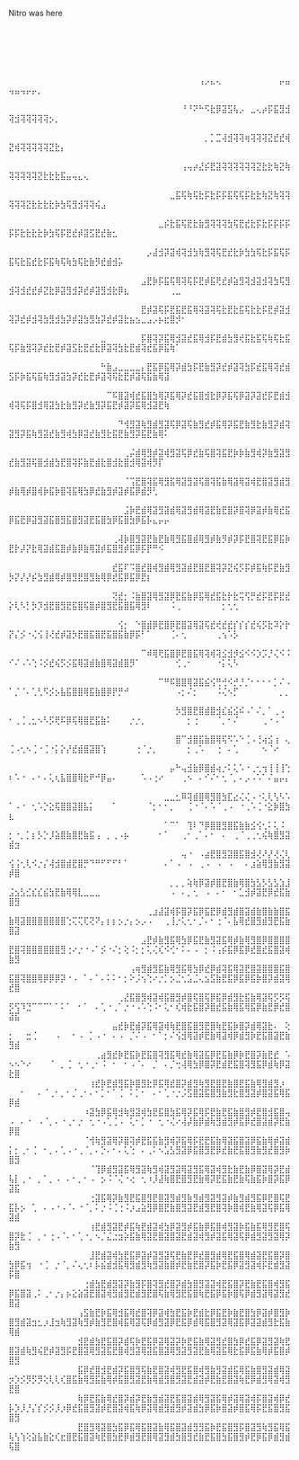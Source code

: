 Nitro was here
⠀⠀⠀⠀⠀⠀⠀⠀⠀⠀⠀⠀⠀⠀⠀⠀⠀⠀⠀⠀⠀⠀⠀⠀⠀⠀⠀⠀⠀⠀⠀⠀⠀⠀⠀⠀⠀⠀⠀⠀⠀⠀⠀⠀⠀⠀⠀⠀⠀⠀⠀⠀⠀⠀⠀⠀⠀⠀⠀⠀⠀⠀⠀⠀⠀⠀⠀⠀⠀⠀⠀⠀⠀⠀⠀⠀⠀⠀⠀⠀⠀⠀⠀⠀⠀⠀⠀⠀⠀⠀⠀⠀⠀⠀⠀⠀⠀⠀⠀⠀
⠀⠀⠀⠀⠀⠀⠀⠀⠀⠀⠀⠀⠀⠀⠀⠀⠀⠀⠀⠀⠀⠀⠀⠀⠀⠀⠀⠀⠀⠀⠀⠀⠀⠀⠀⠀⠀⠀⠀⠀⠀⠀⠀⠀⠀⠀⠀⠀⠀⠀⠀⠀⠀⠀⠀⠀⠀⠀⠀⠀⠀⠀⠀⠀⠀⠀⠀⠀⠀⠀⠀⠀⠀⠀⠀⠀⠀⠀⠀⠀⠀⠀⠀⠀⠀⠀⠀⠀⠀⠀⠀⠀⠀⠀⠀⠀⠀⠀⠀⠀
⠀⠀⠀⠀⠀⠀⠀⠀⠀⠀⠀⠀⠀⠀⠀⠀⠀⠀⠀⠀⠀⠀⠀⠀⠀⠀⠀⠀⠀⠀⠀⠀⠀⢠⡠⣄⢄⠀⠀⠀⠀⠀⠀⠀⠀⠀⠀⡤⣤⢤⣤⢤⡤⡤⡀⠀⠀⠀⠀⠀⠀⠀⠀⠀⠀⠀⠀⠀⠀⠀⠀⠀⠀⠀⠀⠀⠀⠀⠀⠀⠀⠀⠀⠀⠀⠀⠀⠀⠀⠀⠀⠀⠀⠀⠀⠀⠀⠀⠀⠀
⠀⠀⠀⠀⠀⠀⠀⠀⠀⠀⠀⠀⠀⠀⠀⠀⠀⠀⠀⠀⠀⠀⠀⠀⠀⠀⠀⠀⠀⠀⠘⠘⠝⠓⠫⣗⡿⣽⣫⢧⡠⠀⣀⢄⡴⡯⣯⣻⣺⢽⣺⢽⢽⢽⢽⢽⡢⡀⠀⠀⠀⠀⠀⠀⠀⠀⠀⠀⠀⠀⠀⠀⠀⠀⠀⠀⠀⠀⠀⠀⠀⠀⠀⠀⠀⠀⠀⠀⠀⠀⠀⠀⠀⠀⠀⠀⠀⠀⠀⠀
⠀⠀⠀⠀⠀⠀⠀⠀⠀⠀⠀⠀⠀⠀⠀⠀⠀⠀⠀⠀⠀⠀⠀⠀⠀⠀⠀⠀⠀⠀⠀⠀⠀⠀⡀⡁⣉⢼⣺⢽⢽⢶⢽⢽⢽⣝⣞⣞⢾⣝⢾⢽⢽⢽⢽⢽⣝⣗⡄⠀⠀⠀⠀⠀⠀⠀⠀⠀⠀⠀⠀⠀⠀⠀⠀⠀⠀⠀⠀⠀⠀⠀⠀⠀⠀⠀⠀⠀⠀⠀⠀⠀⠀⠀⠀⠀⠀⠀⠀⠀
⠀⠀⠀⠀⠀⠀⠀⠀⠀⠀⠀⠀⠀⠀⠀⠀⠀⠀⠀⠀⠀⠀⠀⠀⠀⠀⠀⠀⠀⠀⢠⢤⡴⣜⡮⣟⣽⢽⢽⢽⢽⢽⢽⣝⣗⣗⢷⣝⢷⢽⢽⢽⢽⢽⣝⣗⣗⣗⣯⣤⢤⣄⢄⠀⠀⠀⠀⠀⠀⠀⠀⠀⠀⠀⠀⠀⠀⠀⠀⠀⠀⠀⠀⠀⠀⠀⠀⠀⠀⠀⠀⠀⠀⠀⠀⠀⠀⠀⠀⠀
⠀⠀⠀⠀⠀⠀⠀⠀⠀⠀⠀⠀⠀⠀⠀⠀⠀⠀⠀⠀⠀⠀⠀⠀⠀⠀⠀⠀⣀⣯⢯⢷⢯⣗⡯⣗⡯⡯⣯⢯⢯⡯⣗⣗⢷⣝⢷⢽⢽⢽⢽⢽⣝⣗⣗⣗⣗⡷⣳⢯⣻⣺⢽⢽⢮⣠⠀⠀⠀⠀⠀⠀⠀⠀⠀⠀⠀⠀⠀⠀⠀⠀⠀⠀⠀⠀⠀⠀⠀⠀⠀⠀⠀⠀⠀⠀⠀⠀⠀⠀
⠀⠀⠀⠀⠀⠀⠀⠀⠀⠀⠀⠀⠀⠀⠀⠀⠀⠀⠀⠀⠀⠀⠀⠀⠀⠀⣀⡮⣗⣯⢯⣟⣗⣷⣻⢽⢽⢽⣳⢯⣟⣞⣗⡯⣗⡯⡯⡯⡯⡯⡯⣗⣗⣗⣗⡷⣳⢯⡯⣟⣞⡾⣽⣫⣟⣞⣷⣂⠀⠀⠀⠀⠀⠀⠀⠀⠀⠀⠀⠀⠀⠀⠀⠀⠀⠀⠀⠀⠀⠀⠀⠀⠀⠀⠀⠀⠀⠀⠀⠀
⠀⠀⠀⠀⠀⠀⠀⠀⠀⠀⠀⠀⠀⠀⠀⠀⠀⠀⠀⠀⠀⠀⠀⠀⡠⣼⣺⡽⣽⢾⢽⣺⣳⢷⣻⢽⢯⣟⣞⣗⡷⣳⣳⢯⣗⡯⣯⢯⡯⣯⢯⣗⣯⣞⣗⡯⣯⢷⢯⢷⣳⢯⣗⣷⡻⣞⣾⣺⡥⠀⠀⠀⠀⠀⠀⠀⠀⠀⠀⠀⠀⠀⠀⠀⠀⠀⠀⠀⠀⠀⠀⠀⠀⠀⠀⠀⠀⠀⠀⠀
⠀⠀⠀⠀⠀⠀⠀⠀⠀⠀⠀⠀⠀⠀⠀⠀⠀⠀⠀⠀⠀⠀⠀⣠⣟⡷⡯⣯⢯⢿⢽⢯⡯⣟⡾⣯⢟⣞⡾⣵⣻⢽⣺⣽⣺⢽⣳⢯⣻⣺⢽⣺⣞⣞⡾⣝⣗⡿⣽⣻⣺⡽⣞⡾⣽⣻⣺⣗⡿⣆⠀⠀⠀⠀⠀⠀⠀⢀⣀⠀⠀⠀⠀⠀⠀⠀⠀⠀⠀⠀⠀⠀⠀⠀⠀⠀⠀⠀⠀⠀
⠀⠀⠀⠀⠀⠀⠀⠀⠀⠀⠀⠀⠀⠀⠀⠀⠀⠀⠀⠀⠀⠀⠀⣟⡾⣽⢯⡯⣟⣯⣟⣯⢿⢽⣽⢽⢯⣗⣟⣗⣯⢯⣗⣗⡯⣟⡾⣽⣺⢽⡽⣞⡾⣺⢽⣳⣻⣺⣳⡽⡾⣽⣳⣻⣳⡽⣞⡾⣽⣗⣦⣢⣀⣠⡠⡦⣖⣿⡺⠂⠀⠀⠀⠀⠀⠀⠀⠀⠀⠀⠀⠀⠀⠀⠀⠀⠀⠀⠀⠀
⠀⠀⠀⠀⠀⠀⠀⠀⠀⠀⠀⠀⠀⠀⠀⠀⣀⠀⠀⠀⠀⠀⠀⡯⣿⢽⡽⣯⢿⣺⣽⣞⣯⢿⣺⡯⣟⣾⣳⣻⢞⣯⣗⣯⢯⢷⢯⣗⣯⢯⡯⣷⣻⢽⡽⣞⣗⣟⡾⣽⣫⣗⣟⣞⣗⡿⣽⢽⣳⣗⣟⣾⢽⣞⣯⡿⣯⢷⠁⠀⠀⠀⠀⠀⠀⠀⠀⠀⠀⠀⠀⠀⠀⠀⠀⠀⠀⠀⠀⠀
⠀⠀⠀⠀⠀⠀⠀⠀⠀⠀⠀⠀⠀⠀⠀⠀⠓⣷⣠⣀⣀⣀⣀⡄⣟⣯⡿⣯⢿⡽⣾⣳⡯⣟⣷⣻⡽⣞⡾⣽⢽⣳⡯⣞⣯⢿⢽⣞⣾⣫⡯⡷⣯⢯⣯⢷⣻⣺⣽⣳⡽⣞⣗⣟⡾⣽⢽⢯⣗⣟⡾⣽⢯⣯⣷⢿⣽⠀⠀⠀⠀⠀⠀⠀⠀⠀⠀⠀⠀⠀⠀⠀⠀⠀⠀⠀⠀⠀⠀⠀
⠀⠀⠀⠀⠀⠀⠀⠀⠀⠀⠀⠀⠀⠀⠀⠀⠀⠉⠯⣿⣽⢾⣞⣯⣿⣳⢿⡽⣯⢿⡽⣞⣯⣿⣺⣗⡿⡽⣯⢯⡿⣽⡽⣽⣞⡯⣟⣾⣺⢾⢽⢯⡯⣿⣺⢿⣽⣳⣗⣷⣻⡽⣞⣷⣻⡽⣯⣟⡾⣽⡽⣯⢿⣺⣽⣟⢷⠀⠀⠀⠀⠀⠀⠀⠀⠀⠀⠀⠀⠀⠀⠀⠀⠀⠀⠀⠀⠀⠀⠀
⠀⠀⠀⠀⠀⠀⠀⠀⠀⠀⠀⠀⠀⠀⠀⠀⠀⠀⠀⠙⢺⣻⣽⢷⣻⣾⣻⣽⢯⡿⣽⢯⣷⣻⣞⡾⣯⢿⡽⣯⣟⣷⣻⣗⣷⣻⡽⣾⢽⣽⣻⡽⣯⢷⣻⣽⣞⣷⣻⢾⣳⡿⣽⣞⣷⣻⣗⣯⣟⣷⣻⡽⣯⣟⣷⢿⠅⠀⠀⠀⠀⠀⠀⠀⠀⠀⠀⠀⠀⠀⠀⠀⠀⠀⠀⠀⠀⠀⠀⠀
⠀⠀⠀⠀⠀⠀⠀⠀⠀⠀⠀⠀⠀⠀⠀⠀⠀⠀⠀⠀⢀⡬⣾⢿⣻⡾⣽⢾⣻⣽⢯⡿⣞⣷⢯⣿⢽⣯⣟⡷⡷⣷⣻⢾⡽⣷⣻⣽⣻⣞⣷⣻⣽⢯⣿⣺⣾⣳⣟⣿⢽⡯⣷⣟⣾⣗⣿⣺⣗⣿⣺⢿⣽⢾⡻⡏⠀⠀⠀⠀⠀⠀⠀⠀⠀⠀⠀⠀⠀⠀⠀⠀⠀⠀⠀⠀⠀⠀⠀⠀
⠀⠀⠀⠀⠀⠀⠀⠀⠀⠀⠀⠀⠀⠀⠀⠀⠀⠀⠀⠀⠈⢩⣟⣿⢽⣯⢿⣻⣯⢿⣽⣻⣽⢯⣿⢽⣯⣷⢿⣽⢿⣽⢾⣟⣿⣽⣻⣾⣻⡾⣷⢿⡾⣿⢾⡷⣯⡷⣿⢽⣯⢿⣳⡿⣞⣷⣻⡾⣽⡾⣯⡿⣾⡻⢃⠀⠀⠀⠀⠀⠀⠀⠀⠀⠀⠀⠀⠀⠀⠀⠀⠀⠀⠀⠀⠀⠀⠀⠀⠀
⠀⠀⠀⠀⠀⠀⠀⠀⠀⠀⠀⠀⠀⠀⠀⠀⠀⠀⠀⠀⣨⡷⣟⣾⢿⣽⣻⣽⣾⢿⣽⣻⣾⢿⣽⣟⣷⣟⣿⡽⣿⢽⡿⣽⡾⣷⢿⣞⣯⡿⣯⣟⡿⣽⣻⣽⣯⣿⣻⣯⣿⣻⣽⣟⣯⣿⣳⡿⣯⣿⣳⡿⣯⡧⣄⡤⡤⠀⠀⠀⠀⠀⠀⠀⠀⠀⠀⠀⠀⠀⠀⠀⠀⠀⠀⠀⠀⠀⠀⠀
⠀⠀⠀⠀⠀⠀⠀⠀⠀⠀⠀⠀⠀⠀⠀⠀⠀⠀⢀⢼⡷⣿⣻⣽⣟⣷⣟⣷⢿⣻⣯⣿⣾⢿⣻⡾⣷⡻⡾⡽⡯⣟⣿⢽⣟⣯⡿⣯⡷⣟⡗⡼⡝⣗⢿⣽⣾⣯⣿⡾⣷⡿⣷⢿⣽⡾⣯⣿⣻⡾⣯⡿⡯⡟⠛⠪⠀⠀⠀⠀⠀⠀⠀⠀⠀⠀⠀⠀⠀⠀⠀⠀⠀⠀⠀⠀⠀⠀⠀⠀
⠀⠀⠀⠀⠀⠀⠀⠀⠀⠀⠀⠀⠀⠀⠀⠀⠀⠀⣞⣯⠏⠩⣿⣞⣿⢾⣻⣾⢿⣻⣽⣾⣟⣿⣟⣿⢽⡽⣝⢮⡫⡯⡾⣯⢷⡯⣟⣷⣻⡳⡝⡜⡜⡮⣳⣻⣾⢿⡾⣿⣻⣟⣿⣻⣷⢿⡿⣞⣯⡿⣯⡿⣟⡆⠀⠀⠀⠀⠀⠀⠀⠀⠀⠀⠀⠀⠀⠀⠀⠀⠀⠀⠀⠀⠀⠀⠀⠀⠀⠀
⠀⠀⠀⠀⠀⠀⠀⠀⠀⠀⠀⠀⠀⠀⠀⠀⠀⠀⢝⣞⡂⠨⣷⣿⣽⢿⣻⣽⡿⣟⣯⣷⡿⣯⢿⣞⣯⣗⡗⣗⢭⢫⡛⣞⡯⣟⡯⣟⣞⡕⢇⠣⡃⡳⡹⣺⣟⣿⣻⣟⣯⣿⢯⣿⡾⣿⣻⣟⣯⣿⣯⢿⣻⠇⠀⠀⠀⠨⢀⠀⠀⠀⠀⠀⠀⠀⡂⢂⢂⠀⠀⠀⠀⠀⠀⠀⠀⠀⠀⠀
⠀⠀⠀⠀⠀⠀⠀⠀⠀⠀⠀⠀⠀⠀⠀⠀⠀⠀⠀⢪⡂⠀⠑⣿⣾⡿⣟⣿⡿⣟⣿⣽⢿⣽⢯⣞⢞⣞⣞⡎⡎⡎⣞⢮⡫⣗⠽⡕⡗⡝⡌⡪⠐⢌⢪⢸⢜⣞⡾⣽⡳⣟⣿⣯⣿⣟⣯⣿⣯⣷⡿⡯⠃⠁⠀⠀⠀⢈⠄⢂⠀⠀⠀⠀⠀⢀⢢⠡⡣⠀⠀⠀⠀⠀⠀⠀⠀⠀⠀⠀
⠀⠀⠀⠀⠀⠀⠀⠀⠀⠀⠀⠀⠀⠀⠀⠀⠀⠀⠀⠀⠀⠀⠀⠉⠾⢿⢟⣯⣿⡿⣟⣿⣯⢿⢽⢾⢽⣪⣺⡺⣪⠪⠪⡱⡩⡘⢌⠪⠨⠊⠌⠠⠡⢑⠨⡪⣞⢮⡫⡪⣯⢿⣽⣾⣷⣿⢿⣽⣾⣿⡻⠁⠀⠀⠀⠀⠀⠀⢊⢀⠂⠀⠀⠀⠀⠐⡅⢅⠣⠀⠀⠀⠀⠀⠀⠀⠀⠀⠀⠀
⠀⠀⠀⠀⠀⠀⠀⠀⠀⠀⠀⠀⠀⠀⠀⠀⠀⠀⠀⠀⠀⠀⠀⠀⠀⠀⠉⠛⠯⣿⣿⢿⣽⣯⣮⢪⢛⢚⠪⡚⡘⡈⠂⠂⠂⠂⡁⠌⠠⠁⡈⠈⠄⢁⢃⠫⡪⡢⣧⣯⣿⣿⢿⣯⣷⣿⡿⡟⡛⠚⠀⠀⠀⠀⠀⠀⠀⠀⠠⡂⠌⡂⠀⠀⠀⠨⢌⠢⡋⠀⠀⠀⠀⠀⠀⠀⡀⡀⠀⠀
⠀⠀⠀⠀⠀⠀⠀⠀⠀⠀⠀⠀⠀⠀⠀⠀⠀⠀⠀⠀⠀⠀⠀⠀⠀⠀⠀⠀⠀⡳⣻⣿⣟⣿⣾⣿⣺⣎⣮⣪⠮⠠⠁⠌⡀⠁⢀⠠⠀⠂⢀⢈⢀⣂⠢⠣⡫⢟⠯⡿⢯⢿⣿⣟⣯⣷⠅⠀⠀⠀⡐⡐⡀⠀⠀⠀⠀⠀⠀⠀⡂⢐⠀⠀⠀⠈⡀⠂⠌⠀⠀⠀⠀⢀⠐⠠⠈⠀⠀⠀
⠀⠀⠀⠀⠀⠀⠀⠀⠀⠀⠀⠀⠀⠀⠀⠀⠀⠀⠀⠀⠀⠀⠀⠀⠀⠀⠀⠀⠀⣿⠉⣺⣿⣯⣷⣿⢿⢯⠫⠡⠑⢈⠠⢘⢴⣪⢰⠀⢄⢈⠠⢂⠢⢈⠐⢈⠐⡅⡕⡜⣞⣾⣿⣽⣿⢱⠀⠀⠀⠀⠀⢐⠈⡐⡀⠀⠀⠀⠀⠀⡂⢀⠡⠀⠀⢐⠀⠄⢁⠀⠀⠀⠀⠢⠈⠔⠀⠀⠀⠀
⠀⠀⠀⠀⠀⠀⠀⠀⠀⠀⠀⠀⠀⠀⠀⠀⠀⠀⠀⠀⠀⠀⠀⠀⠀⠀⠀⠀⡤⠓⢤⣺⣷⡿⣿⣾⢴⡐⠅⢅⠡⠐⢀⢂⢲⢸⢸⢸⢑⠆⠡⠐⠀⠄⠂⠄⢅⢆⣧⣿⣿⢿⣗⠟⠚⡿⣤⠄⠀⠀⠀⠀⠡⠠⢐⠔⠀⠀⠀⢀⠢⠀⠄⠊⠌⠂⢂⠈⡀⠄⡠⠠⠡⠁⠌⣤⡤⡄⠀⠀
⠀⠀⠀⠀⠀⠀⠀⠀⠀⠀⠀⠀⠀⠀⠀⠀⠀⠀⠀⠀⠀⠀⠀⠀⠀⠀⠀⣀⣀⣂⠿⢽⣾⣿⢿⣻⣿⣳⣏⣔⢌⢌⠠⠐⢅⢇⢣⠣⠡⠁⠠⠐⠀⢂⠡⡑⣕⢯⣿⣿⣽⣿⣧⡅⠀⠀⠀⠁⠀⠀⠀⠀⠀⠈⡂⠂⠂⡀⠀⠀⢈⠐⠈⠄⠡⠈⢀⠠⠀⠐⢀⠡⢈⠐⣕⡷⣿⣳⣆⠀
⠀⠀⠀⠀⠀⠀⠀⠀⠀⠀⠀⠀⠀⠀⠀⠀⠀⠀⠀⠀⠀⠀⠀⠀⠀⠀⠀⠁⠉⠁⠀⢹⠇⠙⡿⣿⣿⣻⣿⣯⣷⣷⣪⢪⢂⠅⢅⠨⠀⡂⠐⡀⡁⡆⡣⡑⡸⣵⣿⣷⣿⣟⣷⣯⢠⠀⡀⢀⠠⡦⠀⠀⠀⠀⠀⠂⠁⠀⠀⢀⠂⢀⠁⠄⠂⠀⠄⠀⢀⠈⢀⢀⢂⢮⢷⣿⣻⣽⣾⣲
⠀⠀⠀⠀⠀⠀⠀⠀⠀⠀⠀⠀⠀⠀⠀⠀⠀⠀⠀⠀⠀⠀⠀⠀⠀⠀⠀⠀⠀⠀⢤⠐⠀⠠⣴⣟⣿⣻⣽⣿⣯⣿⣺⢜⠜⡜⢜⢌⢇⢪⢨⢂⢇⠪⡐⡌⢼⣺⣿⣾⣟⣿⡛⠙⠛⠋⠋⠋⠃⠁⠀⠀⠀⠀⠀⠀⠄⠁⠠⠀⠠⠀⢀⠠⠀⠠⠀⠠⠀⠀⠄⣰⣵⢿⣻⣷⣻⣽⡾⣿
⠀⠀⠀⠀⠀⠀⠀⠀⠀⠀⠀⠀⠀⠀⠀⠀⠀⠀⠀⠀⠀⠀⠀⠀⠀⠀⠀⠀⡀⡀⡀⢵⢷⡿⣽⡾⣿⣟⣿⣷⢿⣿⣳⣣⡣⣣⣣⣱⣸⣨⣢⣣⣊⣎⣎⣮⣳⣟⣷⢿⢿⣇⣀⣀⣀⠀⠀⠀⠀⠀⠀⠀⠀⠀⠀⠀⠀⠠⠀⠄⡀⢂⠀⠠⠀⠄⠂⠀⠂⣁⣺⡾⣽⣟⡿⣞⣯⣷⣿⣻
⠀⠀⠀⠀⠀⠀⠀⠀⠀⠀⠀⠀⠀⠀⠀⠀⠀⠀⠀⠀⠀⠀⠀⠀⢀⣰⣼⣽⢾⡯⣿⡽⣯⡿⣯⣟⡿⣾⣻⣾⣿⣽⣾⣷⣿⣷⣷⣿⣯⣷⢿⣽⣿⣿⣿⣿⣿⣿⣿⢑⢍⢍⢏⢝⠝⡄⡆⡆⡢⡐⡄⡢⡠⠠⠀⠀⢀⢸⡐⢅⢂⠂⡈⠄⠂⢐⠈⠄⣧⢿⣞⣿⣻⣾⣻⣟⣯⣷⣿⣽
⠀⠀⠀⠀⠀⠀⠀⠀⠀⠀⠀⠀⠀⠀⠀⠀⠀⠀⠀⠀⠀⠀⠀⣠⣟⡾⣷⣻⣯⢿⣳⡿⣯⣟⣷⣻⣽⣯⢿⡾⣷⢿⣻⣿⡿⣿⣿⣿⣿⣟⣿⢽⣿⣿⣿⣿⣿⣿⣻⢐⠔⡐⠐⠠⠁⡪⠐⠌⡂⢕⠨⡂⡂⢅⢌⢎⠪⢊⠂⠅⠄⠠⠀⡂⠨⢠⡮⣯⡿⣯⡿⣞⣿⣞⣯⣿⣽⢾⣷⣻
⠀⠀⠀⠀⠀⠀⠀⠀⠀⠀⠀⠀⠀⠀⠀⠀⠀⠀⠀⠀⠀⢠⢶⣻⣾⣻⣯⣷⢿⣻⣯⢿⣳⡿⣞⡿⣾⢽⣯⢿⣽⣟⣿⣽⣿⣿⣿⣯⣿⣯⣿⢽⣿⣿⢿⡿⡿⡿⡽⠐⠠⠀⠁⠄⠁⠄⠅⠅⠂⡂⠕⡨⢢⢑⠔⡐⡁⡢⣈⢂⣡⣈⢄⣢⣫⣷⣟⣯⡿⣯⡿⣯⡷⣿⡽⣾⣽⢿⣞⣿
⠀⠀⠀⠀⠀⠀⠀⠀⠀⠀⠀⠀⠀⠀⠀⠀⠀⠀⠀⢀⣜⣯⣿⣻⢾⣽⢾⣯⣿⣻⡾⣿⢯⣿⢯⡿⣯⡿⣾⣻⣗⣯⣷⢿⣽⢯⡫⡫⢯⡫⢫⠹⣙⠉⠉⠉⠁⠁⠅⠁⠀⠂⠁⠀⠄⢁⠐⢀⠁⡐⠐⠠⠡⢑⠨⠂⢅⠂⢎⢾⣗⣯⣿⡽⣿⣞⣯⣷⢿⣯⢿⣯⡿⣷⣟⡿⣞⣿⣽⣯
⠀⠀⠀⠀⠀⠀⠀⠀⠀⠀⠀⠀⠀⠀⠀⠀⠀⠀⣤⣞⡷⣟⣾⡽⣯⢿⣽⢾⢷⣟⣿⣯⣿⣻⣟⣿⢷⣟⣯⡷⣿⡽⣾⢿⣽⣗⠄⠀⢕⡂⠀⠀⣒⢈⠀⠀⠀⠠⠀⠀⠂⠠⠀⡁⠠⠐⠀⠄⠠⠀⡈⠌⠠⠀⠂⠁⡂⠌⢪⣺⢿⣽⡾⣟⣷⢿⣽⢾⡿⣾⣻⡷⣟⣯⣿⣽⣟⣷⣻⣾
⠀⠀⠀⠀⠀⠀⠀⠀⠀⠀⠀⠀⠀⠀⠀⢀⣴⣻⣞⡷⣟⣯⡷⣟⣯⣿⢽⣻⣯⢿⣞⣷⢿⣽⣯⡿⣟⣯⣷⡿⡷⣟⣿⡽⣷⣟⣞⠀⠡⠢⠢⠑⠔⠀⠀⠀⠈⠀⡀⢈⠀⢂⠐⢀⠂⠨⠀⠂⠀⠂⠠⠈⠄⠀⡈⠀⠄⡈⢒⢼⢿⣳⡿⣿⡽⣟⣾⣟⣯⣿⢽⣻⣯⡿⣾⢷⡿⣽⣗⣿
⠀⠀⠀⠀⠀⠀⠀⠀⠀⠀⠀⠀⠀⠀⢰⣞⡷⣟⣾⣻⣯⡷⣿⣻⣗⡿⣯⢿⣞⣿⡽⣾⣻⢷⣻⣟⣿⣟⣷⣿⣟⣯⣷⢿⣻⣾⣻⡰⠀⠀⠀⠂⠀⠀⠄⠈⢀⠂⡀⠂⡈⢀⠂⠄⠂⡁⠂⠁⢈⠀⠅⡁⠂⠀⠄⠂⢁⠐⡐⡨⣫⣿⣽⣯⣿⣻⣷⣻⣗⣿⣻⣽⡾⣿⣽⣯⢿⣯⡿⣾
⠀⠀⠀⠀⠀⠀⠀⠀⠀⠀⠀⠀⠀⠰⣽⣳⡿⣯⢿⣺⢷⣻⣽⢾⣳⣟⣯⣿⣳⣯⢿⡽⣯⢿⡯⣟⣷⣟⣯⣷⣿⣻⡾⣟⣿⣺⣯⣿⢤⠠⠀⠄⠐⠀⠠⠈⡀⠄⠐⢀⠂⡐⠀⢂⠐⠠⢁⢈⠠⠀⢅⠂⡁⠐⠀⢂⠐⢌⠔⢼⡼⣷⡿⣾⢷⣻⣾⣻⡾⣯⡿⣞⣿⣽⣾⡽⣟⣷⡿⣿
⠀⠀⠀⠀⠀⠀⠀⠀⠀⠀⠀⠀⠀⠈⢺⢷⣻⣽⢿⡽⣿⢽⡾⣟⣯⣯⣷⣻⢾⡽⣯⢿⡯⣟⣟⣯⣷⢿⣽⣯⣿⣽⡿⣯⣷⢿⡾⣽⣾⡅⡂⢀⠂⢈⠀⠂⡀⠄⢁⠠⠐⢀⠈⡀⠄⡑⠄⠂⠄⢅⢑⠀⠄⢀⠅⠢⣡⣣⣻⣽⡿⣯⣿⣻⣟⡿⣞⣷⣟⣯⣿⣻⣷⣻⣞⣿⣻⡷⣿⣻
⠀⠀⠀⠀⠀⠀⠀⠀⠀⠀⠀⠀⠀⠀⠈⢹⡿⣾⣻⣽⣯⢿⣻⣽⢷⣻⢾⣽⣻⣽⢿⣽⣻⣯⢿⣽⢾⣻⣗⣷⣟⣷⡿⣿⣽⢿⡽⣟⣾⢧⡇⢀⠐⠀⡀⠁⡀⠠⠀⠄⠂⡀⠂⠠⠀⡢⠨⠈⢌⠐⢔⠀⢂⠰⡸⣼⢷⣿⣟⣿⣻⣟⣷⢿⡽⣟⣯⣷⣟⣷⢯⣷⣯⡷⣿⡽⣯⡿⣽⣯
⠀⠀⠀⠀⠀⠀⠀⠀⠀⠀⠀⠀⠀⠀⢐⣽⣯⢿⡽⣷⣻⣟⣯⣿⣻⣟⣿⣽⣻⣾⣻⣷⣻⣾⣻⣽⣻⣽⡾⣷⣻⣾⣻⣯⡿⣟⣿⢯⣟⣯⡧⡢⠀⢁⠀⠄⠠⠐⠠⠈⠄⠐⠈⡀⠅⡐⠨⢈⢐⠨⡰⣠⣵⣻⡿⣿⣟⣷⣿⣻⣽⣟⣾⣻⣟⣿⢽⡷⣿⢾⣟⣷⢿⣽⢯⡿⣯⢿⣽⣾
⠀⠀⠀⠀⠀⠀⠀⠀⠀⠀⠀⠀⠀⠀⢰⣟⣾⣻⣽⣟⡾⣯⢷⣟⣾⣽⢾⣳⡿⣽⣻⡾⣯⣷⡿⣯⣿⢾⣻⣽⡷⣯⣷⣯⢿⣻⣟⣿⢯⣿⡽⣗⢈⠀⡀⠂⢐⠠⠈⠄⠂⢁⠐⡀⠢⡈⣌⣐⣲⡵⣯⣷⢿⣽⣟⣿⣽⣿⣽⣟⣾⣽⢾⣻⡾⣽⣯⢿⣽⢯⡿⣾⣻⣽⣻⣽⢿⡽⣷⣻
⠀⠀⠀⠀⠀⠀⠀⠀⠀⠀⠀⠀⠀⠀⣸⣟⣾⣽⢾⣳⣟⣯⡿⣽⡾⣽⣻⣽⢯⣟⣷⣟⡿⣞⣿⣻⣾⢿⣟⣯⣿⢿⣾⣽⣟⣯⣿⡽⣿⣳⡿⣯⢲⠀⠐⢈⠀⡐⠈⡀⠌⢄⢂⠆⡧⣮⣾⣺⣯⢿⣻⣾⣻⢷⣻⣽⣷⣿⡾⣟⣷⣟⣿⡽⣯⡷⣟⣯⡿⣽⣻⣽⢾⡯⣟⣾⣻⣽⡯⣿
⠀⠀⠀⠀⠀⠀⠀⠀⠀⠀⠀⠀⠀⢐⣾⣳⣟⣾⣻⣽⡽⣷⣻⡯⣿⢽⣻⣞⣿⡽⣾⣳⣿⣻⣽⣽⢾⣟⣯⣿⡽⣟⣷⣟⣯⣿⢾⣻⣯⡿⣯⣿⣽⢀⠅⢀⠂⡐⡄⡦⣕⣵⣽⣟⣿⣽⢾⣻⣾⣻⣟⣾⣻⣟⣿⢯⣷⢿⣻⣟⣯⣿⢷⣟⣯⡿⣯⡷⣿⢯⡿⣾⣻⣽⢿⣽⣻⣞⣿⣽
⠀⠀⠀⠀⠀⠀⠀⠀⠀⠀⠀⠀⢠⣫⣷⣟⡷⣯⢿⣺⣯⢿⣞⣿⢽⡿⣽⢾⣳⣟⣯⡷⣟⣾⣗⡿⣯⣟⡷⣷⣟⣿⣳⡿⣽⡾⣿⣻⡷⣿⣻⣾⣽⣲⣂⡰⣸⣲⢷⣻⣽⢷⣻⡾⣷⣻⣟⣿⢾⣯⢿⣽⢯⡿⣾⣻⣽⡿⣟⣯⡿⣾⢿⣯⣿⣻⣽⢿⣽⣯⡿⣽⣽⣾⣻⣗⣯⣷⢿⣾
⠀⠀⠀⠀⠀⠀⠀⠀⠀⠀⠀⠀⣺⣟⣾⣳⣟⣯⣿⡽⣾⢯⡷⣟⣯⡿⣽⢿⣽⡽⡷⣟⣯⣷⢿⣽⣻⣞⣿⣳⡿⣞⣯⡿⣽⣻⣽⢷⣟⣿⣽⣾⢷⣻⢮⣟⡾⣽⣻⡯⣟⣿⣽⢿⣻⣽⣯⣟⣿⢾⣻⣽⢿⣽⣯⣿⣽⢿⣻⣽⣻⣽⣟⣷⢿⣽⣯⢿⣗⣯⡿⣯⣷⢿⡾⣯⣿⡾⣿⣻
⠀⠀⠀⠀⠀⠀⠀⠀⠀⠀⠀⠀⣯⡿⣞⣿⣺⣟⣾⡽⣯⣿⣻⢯⣷⣟⣿⣽⢾⣻⣟⣯⣿⢾⣻⣷⣻⣽⣾⣯⢿⣯⣷⣿⣻⣽⣾⢿⣽⡲⡱⡪⡻⡫⡻⢕⢇⢇⢎⣿⣯⣷⢿⣻⣯⣷⢿⡾⣯⣿⣻⣽⣟⣷⢿⣾⣻⣿⣻⣽⣟⣾⣽⡾⣟⣷⣟⣿⣽⢷⣟⡿⣾⣻⢿⣽⢾⣻⣟⣿
⠀⠀⠀⠀⠀⠀⠀⠀⠀⠀⠀⠀⢷⡿⣟⣯⣷⢿⣞⣿⡽⣾⡽⣟⣷⣻⣾⣽⣟⣯⣿⣽⣾⢿⣻⣽⣯⢿⡾⣽⢿⣽⢾⡯⣿⣽⢾⡿⣞⡧⡱⡸⡘⡌⡎⡪⡪⡸⡰⡿⣞⣯⣿⣻⣽⡾⣟⣿⣽⢾⣯⢷⡿⣽⢿⣾⣻⣾⣻⡾⣽⣾⣳⡿⣯⡷⣿⣽⡾⣿⣯⢿⡯⣟⣯⣿⣻⣯⣿⣻
⠀⠀⠀⠀⠀⠀⠀⠀⠀⠀⠀⠀⣟⣿⣻⢿⣽⣿⣳⣯⡿⣯⢿⣯⣿⣽⣷⢿⣯⣿⣽⣾⣻⣻⣯⡷⣟⣯⣿⣻⡯⣿⣽⣻⢷⣻⣯⢿⣯⢧⢣⢱⢕⣵⣧⣷⣕⢎⣖⣿⣟⣯⣿⣽⢷⣟⣿⣳⣟⡿⣾⣻⣟⣿⢿⣽⣻⣾⣳⣿⣻⣞⣷⣟⣯⣿⣳⣯⣿⣻⡾⣟⡿⣯⡿⣾⣻⣾⢯⣿
